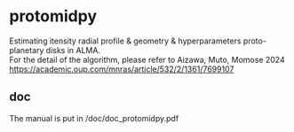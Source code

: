# protomidpy
Estimating itensity radial profile & geometry & hyperparameters proto-planetary disks in ALMA.  
For the detail of the algorithm, please refer to Aizawa, Muto, Momose 2024  
https://academic.oup.com/mnras/article/532/2/1361/7699107

## doc 
The manual is put in /doc/doc_protomidpy.pdf
